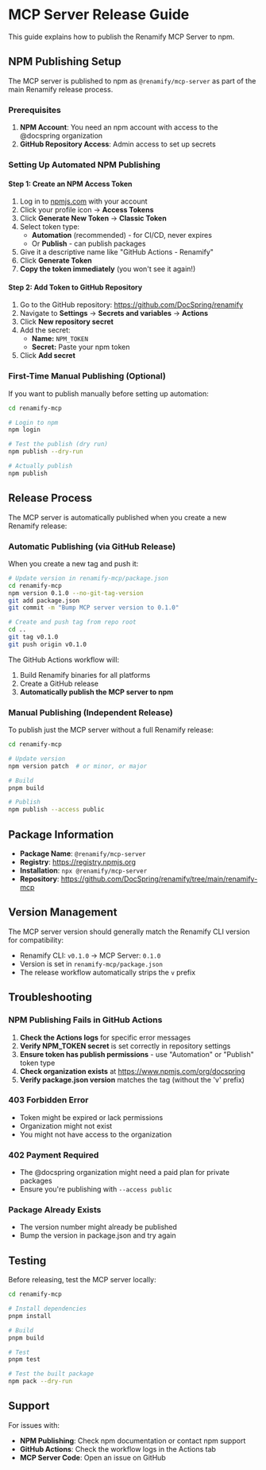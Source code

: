 # MCP Server Release Guide

This guide explains how to publish the Renamify MCP Server to npm.

## NPM Publishing Setup

The MCP server is published to npm as `@renamify/mcp-server` as part of the main Renamify release process.

### Prerequisites

1. **NPM Account**: You need an npm account with access to the @docspring organization
2. **GitHub Repository Access**: Admin access to set up secrets

### Setting Up Automated NPM Publishing

#### Step 1: Create an NPM Access Token

1. Log in to [npmjs.com](https://www.npmjs.com) with your account
2. Click your profile icon → **Access Tokens**
3. Click **Generate New Token** → **Classic Token**
4. Select token type:
   - **Automation** (recommended) - for CI/CD, never expires
   - Or **Publish** - can publish packages
5. Give it a descriptive name like "GitHub Actions - Renamify"
6. Click **Generate Token**
7. **Copy the token immediately** (you won't see it again!)

#### Step 2: Add Token to GitHub Repository

1. Go to the GitHub repository: https://github.com/DocSpring/renamify
2. Navigate to **Settings** → **Secrets and variables** → **Actions**
3. Click **New repository secret**
4. Add the secret:
   - **Name:** `NPM_TOKEN`
   - **Secret:** Paste your npm token
5. Click **Add secret**

### First-Time Manual Publishing (Optional)

If you want to publish manually before setting up automation:

```bash
cd renamify-mcp

# Login to npm
npm login

# Test the publish (dry run)
npm publish --dry-run

# Actually publish
npm publish
```

## Release Process

The MCP server is automatically published when you create a new Renamify release:

### Automatic Publishing (via GitHub Release)

When you create a new tag and push it:

```bash
# Update version in renamify-mcp/package.json
cd renamify-mcp
npm version 0.1.0 --no-git-tag-version
git add package.json
git commit -m "Bump MCP server version to 0.1.0"

# Create and push tag from repo root
cd ..
git tag v0.1.0
git push origin v0.1.0
```

The GitHub Actions workflow will:

1. Build Renamify binaries for all platforms
2. Create a GitHub release
3. **Automatically publish the MCP server to npm**

### Manual Publishing (Independent Release)

To publish just the MCP server without a full Renamify release:

```bash
cd renamify-mcp

# Update version
npm version patch  # or minor, or major

# Build
pnpm build

# Publish
npm publish --access public
```

## Package Information

- **Package Name**: `@renamify/mcp-server`
- **Registry**: https://registry.npmjs.org
- **Installation**: `npx @renamify/mcp-server`
- **Repository**: https://github.com/DocSpring/renamify/tree/main/renamify-mcp

## Version Management

The MCP server version should generally match the Renamify CLI version for compatibility:

- Renamify CLI: `v0.1.0` → MCP Server: `0.1.0`
- Version is set in `renamify-mcp/package.json`
- The release workflow automatically strips the `v` prefix

## Troubleshooting

### NPM Publishing Fails in GitHub Actions

1. **Check the Actions logs** for specific error messages
2. **Verify NPM_TOKEN secret** is set correctly in repository settings
3. **Ensure token has publish permissions** - use "Automation" or "Publish" token type
4. **Check organization exists** at https://www.npmjs.com/org/docspring
5. **Verify package.json version** matches the tag (without the 'v' prefix)

### 403 Forbidden Error

- Token might be expired or lack permissions
- Organization might not exist
- You might not have access to the organization

### 402 Payment Required

- The @docspring organization might need a paid plan for private packages
- Ensure you're publishing with `--access public`

### Package Already Exists

- The version number might already be published
- Bump the version in package.json and try again

## Testing

Before releasing, test the MCP server locally:

```bash
cd renamify-mcp

# Install dependencies
pnpm install

# Build
pnpm build

# Test
pnpm test

# Test the built package
npm pack --dry-run
```

## Support

For issues with:

- **NPM Publishing**: Check npm documentation or contact npm support
- **GitHub Actions**: Check the workflow logs in the Actions tab
- **MCP Server Code**: Open an issue on GitHub
